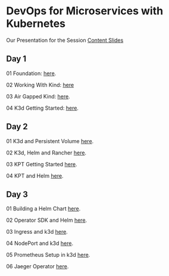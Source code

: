 # DevOps for Microservices with Kubernetes

Our Presentation for the Session [Content Slides](https://github.com/GeorgeNiece/DevOpsForMicroservicesWithKubernetes-3day/blob/master/content/DevOpsForMicroservicesWithKubernetes-V11.pdf)

## Day 1

01  Foundation: [here](https://github.com/GeorgeNiece/DevOpsForMicroservicesWithKubernetes-3day/blob/master/labs/LAB01-Foundation.pdf).

02  Working With Kind: [here](https://github.com/GeorgeNiece/DevOpsForMicroservicesWithKubernetes-3day/blob/master/labs/LAB02-WorkingWithKind.pdf)

03 Air Gapped Kind: [here](https://github.com/GeorgeNiece/DevOpsForMicroservicesWithKubernetes-3day/blob/master/labs/LAB03-AirGappedKIND.pdf).

04 K3d Getting Started: [here](https://github.com/GeorgeNiece/DevOpsForMicroservicesWithKubernetes-3day/blob/master/labs/LAB04-K3D-GettingStarted.pdf).

## Day 2
01  K3d and Persistent Volume [here](https://github.com/GeorgeNiece/DevOpsForMicroservicesWithKubernetes-3day/blob/master/labs/LAB06-K3D-PVC.labf).

02  K3d, Helm and Rancher [here](https://github.com/GeorgeNiece/DevOpsForMicroservicesWithKubernetes-3day/blob/master/labs/LAB05-K3D-Rancher.pdf).

03  KPT Getting Started [here](https://github.com/GeorgeNiece/DevOpsForMicroservicesWithKubernetes-3day/blob/master/labs/LAB07-KPT-GettingStarted.pdf).

04  KPT and Helm [here](https://github.com/GeorgeNiece/DevOpsForMicroservicesWithKubernetes-3day/blob/master/labs/LAB08-KPT-Helm.pdf).

## Day 3

01 Building a Helm Chart [here](https://github.com/GeorgeNiece/DevOpsForMicroservicesWithKubernetes-3day/blob/master/labs/LABXX-Helm-Chart-Build.pdf).

02 Operator SDK and Helm [here](https://github.com/GeorgeNiece/DevOpsForMicroservicesWithKubernetes-3day/blob/master/labs/LAB09-OperatorSDK-Helm.pdf).

03 Ingress and k3d [here](https://github.com/GeorgeNiece/DevOpsForMicroservicesWithKubernetes-3day/blob/master/labs/LABXX-K3D-SimpleIngress.pdf).

04 NodePort and k3d [here](https://github.com/GeorgeNiece/DevOpsForMicroservicesWithKubernetes-3day/blob/master/labs/LABXX-K3D-SimpleNodePort.pdf).

05 Prometheus Setup in k3d [here](https://github.com/GeorgeNiece/DevOpsForMicroservicesWithKubernetes-3day/blob/master/labs/LAB10-Prometheus.pdf).

06 Jaeger Operator [here](https://github.com/GeorgeNiece/DevOpsForMicroservicesWithKubernetes-3day/blob/master/labs/LAB12-Jaeger-Operator.pdf).



